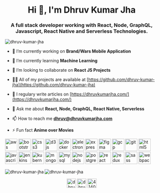 <h1 align="center">Hi 👋, I'm Dhruv Kumar Jha</h1>
<h3 align="center">A full stack developer working with React, Node, GraphQL, Javascript, React Native and Serverless Technologies.</h3>

<p align="left"> <img src="https://komarev.com/ghpvc/?username=dhruv-kumar-jha" alt="dhruv-kumar-jha" /> </p>

- 🔭 I’m currently working on **Brand/Wars Mobile Application**

- 🌱 I’m currently learning **Machine Learning**

- 👯 I’m looking to collaborate on **React JS Projects**

- 👨‍💻 All of my projects are available at [https://github.com/dhruv-kumar-jha](https://github.com/dhruv-kumar-jha)

- 📝 I regulary write articles on [https://dhruvkumarjha.com/](https://dhruvkumarjha.com/)

- 💬 Ask me about **React, Node, GraphQL, React Native, Serverless**

- 📫 How to reach me **dhruv@dhruvkumarjha.com**

- ⚡ Fun fact **Anime over Movies**

<p align="left"><img src="https://devicons.github.io/devicon/devicon.git/icons/amazonwebservices/amazonwebservices-original-wordmark.svg" alt="aws" width="40" height="40"/> <img src="https://devicons.github.io/devicon/devicon.git/icons/bootstrap/bootstrap-plain.svg" alt="bootstrap" width="40" height="40"/> <img src="https://devicons.github.io/devicon/devicon.git/icons/css3/css3-original-wordmark.svg" alt="css3" width="40" height="40"/> <img src="https://devicons.github.io/devicon/devicon.git/icons/d3js/d3js-original.svg" alt="d3js" width="40" height="40"/> <img src="https://devicons.github.io/devicon/devicon.git/icons/docker/docker-original-wordmark.svg" alt="docker" width="40" height="40"/> <img src="https://devicons.github.io/devicon/devicon.git/icons/electron/electron-original.svg" alt="electron" width="40" height="40"/> <img src="https://devicons.github.io/devicon/devicon.git/icons/express/express-original-wordmark.svg" alt="express" width="40" height="40"/> <img src="https://www.vectorlogo.zone/logos/figma/figma-icon.svg" alt="figma" width="40" height="40"/> <img src="https://www.vectorlogo.zone/logos/google_cloud/google_cloud-icon.svg" alt="gcp" width="40" height="40"/> <img src="https://www.vectorlogo.zone/logos/git-scm/git-scm-icon.svg" alt="git" width="40" height="40"/> <img src="https://devicons.github.io/devicon/devicon.git/icons/html5/html5-original-wordmark.svg" alt="html5" width="40" height="40"/> <img src="https://devicons.github.io/devicon/devicon.git/icons/javascript/javascript-original.svg" alt="javascript" width="40" height="40"/> <img src="https://www.vectorlogo.zone/logos/jenkins/jenkins-icon.svg" alt="jenkins" width="40" height="40"/> <img src="https://www.vectorlogo.zone/logos/kubernetes/kubernetes-icon.svg" alt="kubernetes" width="40" height="40"/> <img src="https://devicons.github.io/devicon/devicon.git/icons/mongodb/mongodb-original-wordmark.svg" alt="mongodb" width="40" height="40"/> <img src="https://devicons.github.io/devicon/devicon.git/icons/mysql/mysql-original-wordmark.svg" alt="mysql" width="40" height="40"/> <img src="https://devicons.github.io/devicon/devicon.git/icons/nodejs/nodejs-original-wordmark.svg" alt="nodejs" width="40" height="40"/> <img src="https://devicons.github.io/devicon/devicon.git/icons/postgresql/postgresql-original-wordmark.svg" alt="postgresql" width="40" height="40"/> <img src="https://devicons.github.io/devicon/devicon.git/icons/react/react-original-wordmark.svg" alt="react" width="40" height="40"/> <img src="https://devicons.github.io/devicon/devicon.git/icons/redux/redux-original.svg" alt="redux" width="40" height="40"/> <img src="https://devicons.github.io/devicon/devicon.git/icons/sass/sass-original.svg" alt="sass" width="40" height="40"/> <img src="https://devicons.github.io/devicon/devicon.git/icons/webpack/webpack-original.svg" alt="webpack" width="40" height="40"/></p><img align="left" src="https://github-readme-stats.vercel.app/api/top-langs/?username=dhruv-kumar-jha&layout=compact&hide=html" alt="dhruv-kumar-jha" />

<img align="center" src="https://github-readme-stats.vercel.app/api?username=dhruv-kumar-jha&show_icons=true" alt="dhruv-kumar-jha" />

<p align="center">
<a href="https://twitter.com/dhruv_kumar_jha" target="blank"><img align="center" src="https://cdn.jsdelivr.net/npm/simple-icons@3.0.1/icons/twitter.svg" alt="dhruv_kumar_jha" height="30" width="30" /></a>
<a href="https://linkedin.com/in/dhruvkumarjha" target="blank"><img align="center" src="https://cdn.jsdelivr.net/npm/simple-icons@3.0.1/icons/linkedin.svg" alt="dhruvkumarjha" height="30" width="30" /></a>
<a href="https://stackoverflow.com/users/414002" target="blank"><img align="center" src="https://cdn.jsdelivr.net/npm/simple-icons@3.0.1/icons/stackoverflow.svg" alt="414002" height="30" width="30" /></a>
</p>